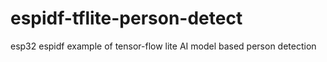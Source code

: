 # espidf-tflite-person-detect
esp32 espidf example of tensor-flow lite AI model based person detection
